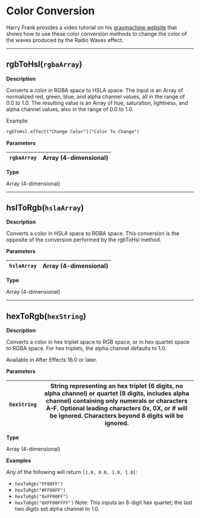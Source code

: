 <a id="colorconversion"></a>

# Color Conversion

Harry Frank provides a video tutorial on his [graymachine website](http://www.graymachine.com/tutorials/rgb-to-hsl-expressions/) that shows how to use these color conversion methods to change the color of the waves produced by the Radio Waves effect.

---

<a id="rgbtohsl"></a>

## rgbToHsl(`rgbaArray`)

**Description**

Converts a color in RGBA space to HSLA space. The input is an Array of normalized red, green, blue, and alpha channel values, all in the range of 0.0 to 1.0. The resulting value is an Array of hue, saturation, lightness, and alpha channel values, also in the range of 0.0 to 1.0.

Example:

```default
rgbToHsl.effect("Change Color")("Color To Change")
```

**Parameters**

| `rgbaArray`   | Array (4-dimensional)   |
|---------------|-------------------------|

**Type**

Array (4-dimensional)

---

<a id="hsltorgb"></a>

## hslToRgb(`hslaArray`)

**Description**

Converts a color in HSLA space to RGBA space. This conversion is the opposite of the conversion performed by the rgbToHsl method.

**Parameters**

| `hslaArray`   | Array (4-dimensional)   |
|---------------|-------------------------|

**Type**

Array (4-dimensional)

---

<a id="hextorgb"></a>

## hexToRgb(`hexString`)

**Description**

Converts a color in hex triplet space to RGB space, or in hex quartet space to RGBA space. For hex triplets, the alpha channel defaults to 1.0.

Available in After Effects 16.0 or later.

**Parameters**

| `hexString`   | String representing an hex triplet (6 digits, no alpha channel) or quartet (8 digits, includes alpha channel) containing only numerals or characters A–F. Optional leading characters 0x, 0X, or # will be ignored. Characters beyond 8 digits will be ignored.   |
|---------------|-------------------------------------------------------------------------------------------------------------------------------------------------------------------------------------------------------------------------------------------------------------------|

**Type**

Array (4-dimensional)

**Examples**

Any of the following will return `[1.0, 0.0, 1.0, 1.0]`:

* `hexToRgb("FF00FF")`
* `hexToRgb("#FF00FF")`
* `hexToRgb("0xFF00FF")`
* `hexToRgb("0XFF00FFFF")` Note: This inputs an 8-digit hex quartet; the last two digits set alpha channel to 1.0.
